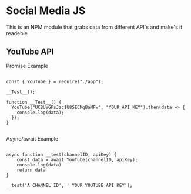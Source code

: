 # Social Media JS
This is an NPM module that grabs data from different API's and make's it readeble 

## YouTube API

Promise Example
```

const { YouTube } = require("./app");

__Test__();

function __Test__() {
  YouTube("UCBUVGPsJzc1U8SECMgBaMFw", "YOUR_API_KEY").then(data => {
    console.log(data);
  });
}


```

Async/await Example
```

async function __test(channelID, apiKey) {
    const data = await YouTube(channelID, apiKey);
    console.log(data)
    return data
} 

__test('A CHANNEL ID', ' YOUR YOUTUBE API KEY');


```
